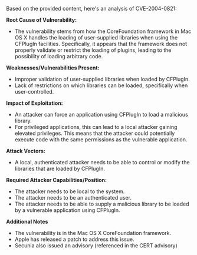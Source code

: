 Based on the provided content, here's an analysis of CVE-2004-0821:

**Root Cause of Vulnerability:**
- The vulnerability stems from how the CoreFoundation framework in Mac OS X handles the loading of user-supplied libraries when using the CFPlugIn facilities. Specifically, it appears that the framework does not properly validate or restrict the loading of plugins, leading to the possibility of loading arbitrary code.

**Weaknesses/Vulnerabilities Present:**
- Improper validation of user-supplied libraries when loaded by CFPlugIn.
- Lack of restrictions on which libraries can be loaded, specifically when user-controlled.

**Impact of Exploitation:**
- An attacker can force an application using CFPlugIn to load a malicious library.
- For privileged applications, this can lead to a local attacker gaining elevated privileges. This means that the attacker could potentially execute code with the same permissions as the vulnerable application.

**Attack Vectors:**
- A local, authenticated attacker needs to be able to control or modify the libraries that are loaded by CFPlugIn.

**Required Attacker Capabilities/Position:**
- The attacker needs to be local to the system.
- The attacker needs to be an authenticated user.
- The attacker needs to be able to supply a malicious library to be loaded by a vulnerable application using CFPlugIn.

**Additional Notes**
- The vulnerability is in the Mac OS X CoreFoundation framework.
- Apple has released a patch to address this issue.
- Secunia also issued an advisory (referenced in the CERT advisory)